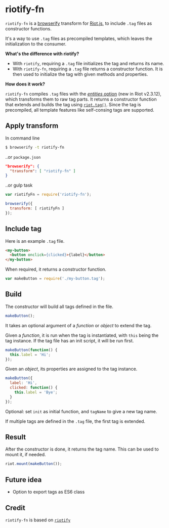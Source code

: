 # riotify-fn

`riotify-fn` is a [browserify](http://browserify.org/) transform for [Riot.js](http://riotjs.com/), to include `.tag` files as constructor functions.

It's a way to use `.tag` files as precompiled templates, which leaves the initialization to the consumer.

**What's the difference with riotify?**

- With `riotify`, requiring a `.tag` file initializes the tag and returns its name.
- With `riotify-fn`, requiring a `.tag` file returns a constructor function. It is then used to initialize the tag with given methods and properties.

**How does it work?**

`riotify-fn` compiles `.tag` files with the [*entities* option](https://github.com/riot/compiler/blob/dev/doc/guide.md#compiler-options) (new in Riot v2.3.12), which transforms them to raw tag parts. It returns a constructor function that extends and builds the tag using [`riot.tag()`](http://riotjs.com/api/#manual-construction). Since the tag is precompiled, all template features like self-consing tags are supported.


## Apply transform

In command line

```bash
$ browserify -t riotify-fn
```

..or `package.json`

```json
"browserify": {
  "transform": [ "riotify-fn" ]
}
```

..or gulp task

```javascript
var riotifyFn = require('riotify-fn');

browserify({
  transform: [ riotifyFn ]
});
```

## Include tag

Here is an example `.tag` file.

```html
<my-button>
  <button onclick={clicked}>{label}</button>
</my-button>
```

When required, it returns a constructor function.

```javascript
var makeButton = require('./my-button.tag');
```

## Build

The constructor will build all tags defined in the file.

```javascript
makeButton();
```

It takes an optional argument of a *function* or *object* to extend the tag.

Given a *function*, it is run when the tag is instantiated, with `this` being the tag instance. If the tag file has an init script, it will be run first.

```javascript
makeButton(function() {
  this.label = 'Hi';
});
```

Given an *object*, its properties are assigned to the tag instance.

```javascript
makeButton({
  label: 'Hi',
  clicked: function() {
    this.label = 'Bye';
  }
});
```

Optional: set `init` as initial function, and `tagName` to give a new tag name.

If multiple tags are defined in the `.tag` file, the first tag is extended.

## Result

After the constructor is done, it returns the tag name. This can be used to mount it, if needed.

```javascript
riot.mount(makeButton());
```

## Future idea

- Option to export tags as ES6 class

## Credit

`riotify-fn` is based on [`riotify`](https://github.com/jhthorsen/riotify)

